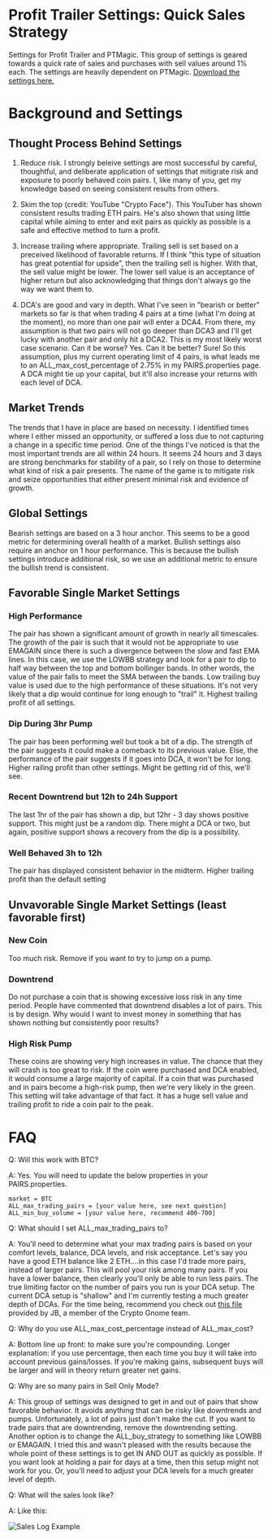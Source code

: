 # Profit Trailer Settings: Quick Sales Strategy
Settings for Profit Trailer and PTMagic. This group of settings is geared towards a quick rate of sales and purchases with sell values around 1% each. The settings are heavily dependent on PTMagic. [Download the settings here.](https://github.com/stevenshizzleh/pt_quick_sales/releases)

# Background and Settings
## Thought Process Behind Settings
1. Reduce risk. I strongly beleive settings are most successful by careful, thoughtful, and deliberate application of settings that mitigrate risk and exposure to poorly behaved coin pairs. I, like many of you, get my knowledge based on seeing consistent results from others. 

2. Skim the top (credit: YouTube "Crypto Face"). This YouTuber has shown consistent results trading ETH pairs. He's also shown that using little capital while aiming to enter and exit pairs as quickly as possible is a safe and effective method to turn a profit.

3. Increase trailing where appropriate. Trailing sell is set based on a preceived likelihood of favorable returns. If I think "this type of situation has great potential for upside", then the trailing sell is higher. With that, the sell value might be lower. The lower sell value is an acceptance of higher return  but also acknowledging that things don't always go the way we want them to.

4. DCA's are good and vary in depth. What I've seen in "bearish or better" markets so far is that when trading 4 pairs at a time (what I'm doing at the moment), no more than one pair will enter a DCA4. From there, my assumption is that two pairs will not go deeper than DCA3 and I'll get lucky with another pair and only hit a DCA2. This is my most likely worst case scenario. Can it be worse? Yes. Can it be better? Sure! So this assumption, plus my current operating limit of 4 pairs, is what leads me to an ALL_max_cost_percentage of 2.75% in my PAIRS.properties page. A DCA might tie up your capital, but it'll also increase your returns with each level of DCA.

## Market Trends
The trends that I have in place are based on necessity. I identified times where I either missed an opportunity, or suffered a loss due to not capturing a change in a specific time period. One of the things I've noticed is that the most important trends are all within 24 hours. It seems 24 hours and 3 days are strong benchmarks for stability of a pair, so I rely on those to determine what kind of risk a pair presents. The name of the game is to mitigate risk and seize opportunities
that either present minimal risk and evidence of growth.

## Global Settings
Bearish settings are based on a 3 hour anchor. This seems to be a good metric for determining overall health of a market. Bullish settings also require an anchor on 1 hour performance. This is because the bullish settings introduce additional risk, so we use an additional metric to ensure the bullish trend is consistent.

## Favorable Single Market Settings

### High Performance
The pair has shown a significant amount of growth in nearly all timescales. The growth of the pair is such that it would not be appropriate to use EMAGAIN since there is such a divergence between the slow and fast EMA lines. In this case, we use the LOWBB strategy and look for a pair to dip to half way between the top and bottom bollinger bands. In other words, the value of the pair falls to meet the SMA between the bands. Low trailing buy value is used due to the high performance of these situations. It's not very likely that a dip would continue for long enough to "trail" it. Highest trailing profit of all settings.

### Dip During 3hr Pump
The pair has been performing well but took a bit of a dip. The strength of the pair suggests it could make a comeback to its previous value. Else, the performance of the pair suggests if it goes into DCA, it won't be for long. Higher railing profit than other settings. Might be getting rid of this, we'll see.

### Recent Downtrend but 12h to 24h Support
The last 1hr of the pair has shown a dip, but 12hr - 3 day shows positive support. This might just be a random dip. There might a DCA or two, but again, positive support shows a recovery from the dip is a possibility. 

### Well Behaved 3h to 12h
The pair has displayed consistent behavior in the midterm. Higher trailing profit than the default setting

## Unvavorable Single Market Settings (least favorable first)

### New Coin
Too much risk. Remove if you want to try to jump on a pump.

### Downtrend
Do not purchase a coin that is showing excessive loss risk in any time period. People have commented that downtrend disables a lot of pairs. This is by design.
Why would I want to invest money in something that has shown nothing but consistently poor results?

### High Risk Pump
These coins are showing very high increases in value. The chance that they will crash is too great to risk. If the coin were purchased and DCA enabled, it would consume a large majority of capital. If a coin that was purchased and in pairs become a high-risk pump, then we're very likely in the green. This setting will take advantage of that fact. It has a huge sell value and trailing profit to ride a coin pair to the peak.

# FAQ
Q: Will this work with BTC?

A: Yes. You will need to update the below properties in your PAIRS.properties.

    market = BTC
    ALL_max_trading_pairs = [your value here, see next question]
    ALL_min_buy_volume = [your value here, recommend 400-700]

Q: What should I set ALL_max_trading_pairs to?

A: You'll need to determine what your max trading pairs is based on your comfort levels, balance, DCA levels, and risk acceptance. Let's say you have a good ETH balance like 2 ETH....in this case I'd trade more pairs, instead of larger pairs. This will pool your risk among many pairs. If you have a lower balance, then clearly you'll only be able to run less pairs. The true limiting factor on the number of pairs you run is your DCA setup. The current DCA setup is "shallow" and I'm currently testing a much greater depth of DCAs. For the time being, recommend you check out [this file](https://docs.google.com/spreadsheets/d/1RAh-xjqsOQITBZmaf2ZTbPqq2aqjyKwF_kJuesaMFPc/edit?usp=sharing) provided by JB, a member of the Crypto Gnome team.

Q: Why do you use ALL_max_cost_percentage instead of ALL_max_cost?

A: Bottom line up front: to make sure you're compounding. Longer explanation: if you use percentage, then each time you buy it will take into account previous gains/losses. If you're making gains, subsequent buys will be larger and will in theory return greater net gains.

Q: Why are so many pairs in Sell Only Mode?

A: This group of settings was designed to get in and out of pairs that show favorable behavior. It avoids anything that can be risky like downtrends and pumps. Unfortunately, a lot of pairs just don't make the cut. If you want to trade pairs that are downtrending, remove the downtrending setting. Another option is to change the ALL_buy_strategy to something like LOWBB or EMAGAIN. I tried this and wasn't pleased with the results because the whole point of these settings is to get IN AND OUT as quickly as possible. If you want look at holding a pair for days at a time, then this setup might not work for you. Or, you'll need to adjust your DCA levels for a much greater level of depth.


Q: What will the sales look like?

A: Like this:

![Sales Log Example](https://imgur.com/MEfz177.jpg)
